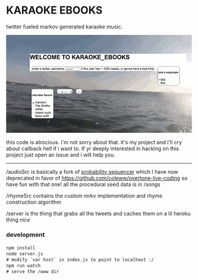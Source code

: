 # KARAOKE EBOOKS

twitter fueled markov generated karaoke music.

![](./demo.gif)

this code is atrocious. i'm not sorry about that. it's my project and i'll cry about callback hell if i want to. If yr deeply interested in hacking on this project just open an issue and i will help you.

---------------------------

/audioSrc is basically a fork of [probability sequencer](http://www.github.com/coleww/problumz) which I have now deprecated in favor of https://github.com/coleww/overtone-live-coding so have fun with that one! all the procedural seed data is in /songs

/rhymeSrc contains the custom mrkv implementation and rhyme construction algorithm

/server is the thing that grabs all the tweets and caches them on a lil heroku thing *nice*

### development

```
npm install
node server.js
# modify `var host` in index.js to point to localhost :/
npm run watch
# serve the /www dir
```
